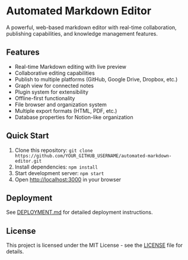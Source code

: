 # Automated Markdown Editor

A powerful, web-based markdown editor with real-time collaboration, publishing capabilities, and knowledge management features.

## Features

- Real-time Markdown editing with live preview
- Collaborative editing capabilities
- Publish to multiple platforms (GitHub, Google Drive, Dropbox, etc.)
- Graph view for connected notes
- Plugin system for extensibility
- Offline-first functionality
- File browser and organization system
- Multiple export formats (HTML, PDF, etc.)
- Database properties for Notion-like organization

## Quick Start

1. Clone this repository: `git clone https://github.com/YOUR_GITHUB_USERNAME/automated-markdown-editor.git`
2. Install dependencies: `npm install`
3. Start development server: `npm start`
4. Open [http://localhost:3000](http://localhost:3000) in your browser

## Deployment

See [DEPLOYMENT.md](docs/DEPLOYMENT.md) for detailed deployment instructions.

## License

This project is licensed under the MIT License - see the [LICENSE](LICENSE) file for details.
